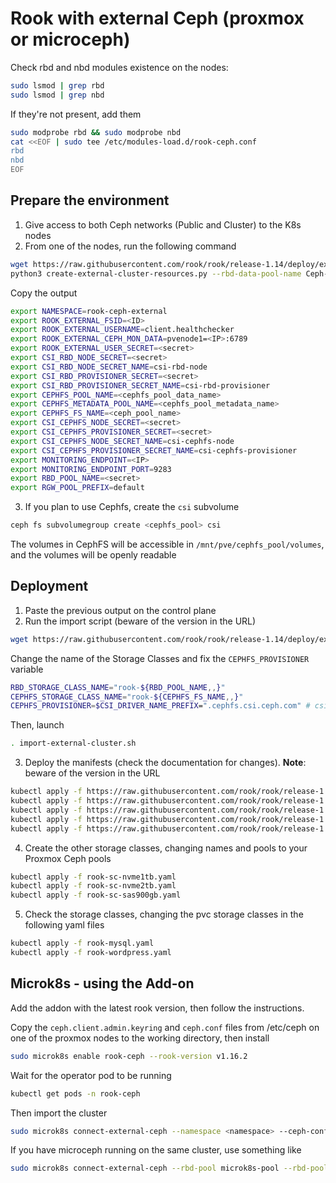 # Rook with external Ceph (proxmox or microceph)

Check rbd and nbd modules existence on the nodes:

```bash
sudo lsmod | grep rbd
sudo lsmod | grep nbd
```

If they're not present, add them

```bash
sudo modprobe rbd && sudo modprobe nbd
cat <<EOF | sudo tee /etc/modules-load.d/rook-ceph.conf
rbd
nbd
EOF
```

## Prepare the environment

1. Give access to both Ceph networks (Public and Cluster) to the K8s nodes
2. From one of the nodes, run the following command

```bash
wget https://raw.githubusercontent.com/rook/rook/release-1.14/deploy/examples/create-external-cluster-resources.py -O create-external-cluster-resources.py
python3 create-external-cluster-resources.py --rbd-data-pool-name Ceph-NVMe2TB  --cephfs-filesystem-name Cephfs-SSD2T --namespace rook-ceph-external --format bash 
```

Copy the output

```bash
export NAMESPACE=rook-ceph-external
export ROOK_EXTERNAL_FSID=<ID>
export ROOK_EXTERNAL_USERNAME=client.healthchecker
export ROOK_EXTERNAL_CEPH_MON_DATA=pvenode1=<IP>:6789
export ROOK_EXTERNAL_USER_SECRET=<secret>
export CSI_RBD_NODE_SECRET=<secret>
export CSI_RBD_NODE_SECRET_NAME=csi-rbd-node
export CSI_RBD_PROVISIONER_SECRET=<secret>
export CSI_RBD_PROVISIONER_SECRET_NAME=csi-rbd-provisioner
export CEPHFS_POOL_NAME=<cephfs_pool_data_name>
export CEPHFS_METADATA_POOL_NAME=<cephfs_pool_metadata_name>
export CEPHFS_FS_NAME=<ceph_pool_name>
export CSI_CEPHFS_NODE_SECRET=<secret>
export CSI_CEPHFS_PROVISIONER_SECRET=<secret>
export CSI_CEPHFS_NODE_SECRET_NAME=csi-cephfs-node
export CSI_CEPHFS_PROVISIONER_SECRET_NAME=csi-cephfs-provisioner
export MONITORING_ENDPOINT=<IP>
export MONITORING_ENDPOINT_PORT=9283
export RBD_POOL_NAME=<secret>
export RGW_POOL_PREFIX=default
```

3. If you plan to use Cephfs, create the `csi` subvolume

```bash
ceph fs subvolumegroup create <cephfs_pool> csi
```

The volumes in CephFS will be accessible in `/mnt/pve/cephfs_pool/volumes`, and the volumes will be openly readable

## Deployment

1. Paste the previous output on the control plane
2. Run the import script (beware of the version in the URL)

```bash
wget https://raw.githubusercontent.com/rook/rook/release-1.14/deploy/examples/import-external-cluster.sh -O import-external-cluster.sh
```

Change the name of the Storage Classes and fix the `CEPHFS_PROVISIONER` variable

```bash
RBD_STORAGE_CLASS_NAME="rook-${RBD_POOL_NAME,,}"
CEPHFS_STORAGE_CLASS_NAME="rook-${CEPHFS_FS_NAME,,}"
CEPHFS_PROVISIONER=$CSI_DRIVER_NAME_PREFIX=".cephfs.csi.ceph.com" # csi-provisioner-name
```

Then, launch

```bash
. import-external-cluster.sh
```

3. Deploy the manifests (check the documentation for changes). **Note**: beware of the version in the URL

```bash
kubectl apply -f https://raw.githubusercontent.com/rook/rook/release-1.14/deploy/examples/common.yaml
kubectl apply -f https://raw.githubusercontent.com/rook/rook/release-1.14/deploy/examples/crds.yaml
kubectl apply -f https://raw.githubusercontent.com/rook/rook/release-1.14/deploy/examples/operator.yaml
kubectl apply -f https://raw.githubusercontent.com/rook/rook/release-1.14/deploy/examples/common-external.yaml
kubectl apply -f https://raw.githubusercontent.com/rook/rook/release-1.14/deploy/examples/cluster-external.yaml
```

4. Create the other storage classes, changing names and pools to your Proxmox Ceph pools

```bash
kubectl apply -f rook-sc-nvme1tb.yaml
kubectl apply -f rook-sc-nvme2tb.yaml
kubectl apply -f rook-sc-sas900gb.yaml
```

5. Check the storage classes, changing the pvc storage classes in the following yaml files

```bash
kubectl apply -f rook-mysql.yaml
kubectl apply -f rook-wordpress.yaml
```

## Microk8s - using the Add-on

Add the addon with the latest rook version, then follow the instructions.

Copy the `ceph.client.admin.keyring` and `ceph.conf` files from /etc/ceph on one of the proxmox nodes to the working directory, then install

```bash
sudo microk8s enable rook-ceph --rook-version v1.16.2
```

Wait for the operator pod to be running

```bash
kubectl get pods -n rook-ceph
```

Then import the cluster

```bash
sudo microk8s connect-external-ceph --namespace <namespace> --ceph-conf /path/to/ceph.conf --keyring /path/to/ceph.keyring --rbd-pool <pool-name> --no-rbd-pool-auto-create
```

If you have microceph running on the same cluster, use something like

```bash
sudo microk8s connect-external-ceph --rbd-pool microk8s-pool --rbd-pool-auto-create --namespace microceph
```
